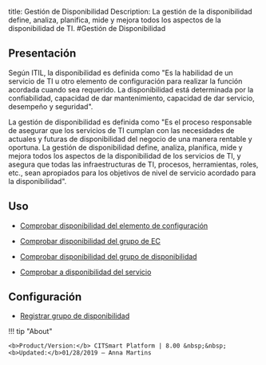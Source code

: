 title: Gestión de Disponibilidad
Description: La gestión de la disponibilidad define, analiza, planifica, mide y mejora todos los aspectos de la disponibilidad de TI.
#Gestión de Disponibilidad


Presentación
------

Según ITIL, la disponibilidad es definida como "Es la habilidad de un servicio
de TI u otro elemento de configuración para realizar la función acordada cuando
sea requerido. La disponibilidad está determinada por la confiabilidad,
capacidad de dar mantenimiento, capacidad de dar servicio, desempeño y
seguridad".

La gestión de disponibilidad es definida como "Es el proceso responsable de
asegurar que los servicios de TI cumplan con las necesidades de actuales y
futuras de disponibilidad del negocio de una manera rentable y oportuna. La
gestión de disponibilidad define, analiza, planifica, mide y mejora todos los
aspectos de la disponibilidad de los servicios de TI, y asegura que todas las
infraestructuras de TI, procesos, herramientas, roles, etc., sean apropiados
para los objetivos de nivel de servicio acordado para la disponibilidad".

Uso
-------


- [Comprobar disponibilidad del elemento de configuración](/es-es/citsmart-platform-8/processes/availability/use/configuration-item-availability.html)

- [Comprobar disponibilidad del grupo de EC](/es-es/citsmart-platform-8/processes/availability/use/CI-group-availability.html)

- [Comprobar disponibilidad del grupo de disponibilidad](/es-es/citsmart-platform-8/processes/availability/use/availability-group.html)

- [Comprobar a disponibilidad del servicio](/es-es/citsmart-platform-8/processes/availability/use/service-availability.html)


Configuración
-----------------


- [Registrar grupo de disponibilidad](/es-es/citsmart-platform-8/processes/availability/configuration/register-availability-group.html)

!!! tip "About"

    <b>Product/Version:</b> CITSmart Platform | 8.00 &nbsp;&nbsp;
    <b>Updated:</b>01/28/2019 – Anna Martins
